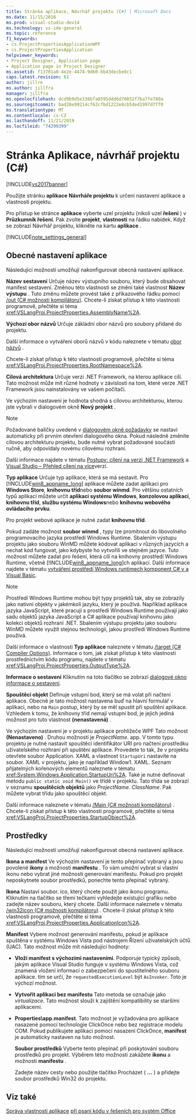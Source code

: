 ```yaml
---
title: Stránka aplikace, Návrhář projektu (C#) | Microsoft Docs
ms.date: 11/15/2016
ms.prod: visual-studio-dev14
ms.technology: vs-ide-general
ms.topic: reference
f1_keywords:
- cs.ProjectPropertiesApplicationWPF
- cs.ProjectPropertiesApplication
helpviewer_keywords:
- Project Designer, Application page
- Application page in Project Designer
ms.assetid: f13701a8-4e2e-4474-9d60-bb43decbe0c1
caps.latest.revision: 61
author: jillre
ms.author: jillfra
manager: jillfra
ms.openlocfilehash: dcd9b9d5e336bfa0595ddd6d70032f7ba7fe780a
ms.sourcegitcommit: bad28e99214cf62cfbd1222e8cb5ded1997d7ff0
ms.translationtype: MT
ms.contentlocale: cs-CZ
ms.lasthandoff: 11/21/2019
ms.locfileid: "74299399"
---
```

# <a name="application-page-project-designer-c"></a>Stránka Aplikace, návrhář projektu (C#)
[!INCLUDE[vs2017banner](../../includes/vs2017banner.md)]

Použijte stránku **aplikace** **Návrháře projektu** k určení nastavení aplikace a vlastností projektu.

 Pro přístup ke stránce **aplikace** vyberte uzel projektu (nikoli uzel **řešení** ) v **Průzkumník řešení**. Pak zvolte **projekt**, **vlastnosti** na řádku nabídek. Když se zobrazí Návrhář projektu, klikněte na kartu **aplikace** .

 [!INCLUDE[note_settings_general](../../includes/note-settings-general-md.md)]

## <a name="general-application-settings"></a>Obecné nastavení aplikace
 Následující možnosti umožňují nakonfigurovat obecná nastavení aplikace.

 **Název sestavení** Určuje název výstupního souboru, který bude obsahovat manifest sestavení. Změnou této vlastnosti se změní také vlastnost **Název výstupu** . Tuto změnu můžete provést také z příkazového řádku pomocí [/out (C# možnosti kompilátoru)](https://msdn.microsoft.com/library/70d91d01-7bd2-4aea-ba8b-4e9807e9caa5). Chcete-li získat přístup k této vlastnosti programově, přečtěte si téma <xref:VSLangProj.ProjectProperties.AssemblyName%2A>.

 **Výchozí obor názvů** Určuje základní obor názvů pro soubory přidané do projektu.

 Další informace o vytváření oborů názvů v kódu naleznete v tématu [obor názvů](https://msdn.microsoft.com/library/0a788423-9110-42e0-97d9-bda41ca4870f) .

 Chcete-li získat přístup k této vlastnosti programově, přečtěte si téma <xref:VSLangProj.ProjectProperties.RootNamespace%2A>.

 **Cílová architektura** Určuje verzi .NET Framework, na kterou aplikace cílí. Tato možnost může mít různé hodnoty v závislosti na tom, které verze .NET Framework jsou nainstalovány ve vašem počítači.

 Ve výchozím nastavení je hodnota shodná s cílovou architekturou, kterou jste vybrali v dialogovém okně **Nový projekt** .

> [!NOTE]
> Požadované balíčky uvedené v [dialogovém okně požadavky](../../ide/reference/prerequisites-dialog-box.md) se nastaví automaticky při prvním otevření dialogového okna. Pokud následně změníte cílovou architekturu projektu, bude nutné vybrat požadované součásti ručně, aby odpovídaly novému cílovému rozhraní.

 Další informace najdete v tématu [Postupy: cílení na verzi .NET Framework](../../ide/how-to-target-a-version-of-the-dotnet-framework.md) a [Visual Studio – Přehled cílení na více](../../ide/visual-studio-multi-targeting-overview.md)verzí.

 **Typ aplikace** Určuje typ aplikace, která se má sestavit. Pro [!INCLUDE[win8_appname_long](../../includes/win8-appname-long-md.md)] aplikace můžete zadat aplikaci pro **Windows Store**, **knihovnu tříd**nebo **soubor winmd**. Pro většinu ostatních typů aplikací můžete určit **aplikaci systému Windows**, **konzolovou aplikaci**, **knihovnu tříd**, **službu systému Windows**nebo **knihovnu webového ovládacího prvku**.

 Pro projekt webové aplikace je nutné zadat **knihovnu tříd**.

 Pokud zadáte možnost **soubor winmd** , typy lze promítnout do libovolného programovacího jazyka prostředí Windows Runtime. Sbalením výstupu projektu jako souboru WinMD můžete kódovat aplikaci v různých jazycích a nechat kód fungovat, jako kdybyste ho vytvořili ve stejném jazyce. Tuto možnost můžete zadat pro řešení, která cílí na knihovny prostředí Windows Runtime, včetně [!INCLUDE[win8_appname_long](../../includes/win8-appname-long-md.md)]ch aplikací. Další informace najdete v tématu [vytváření prostředí Windows runtimech komponent C# v a Visual Basic](https://go.microsoft.com/fwlink/?LinkId=231895).

> [!NOTE]
> Prostředí Windows Runtime mohou být typy projektů tak, aby se zobrazily jako nativní objekty v jakémkoli jazyku, který je používá. Například aplikace jazyka JavaScript, které pracují s prostředí Windows Runtime používají jako sadu objektů jazyka JavaScript a C# aplikace používají knihovnu jako kolekci objektů rozhraní .NET. Sbalením výstupu projektu jako souboru WinMD můžete využít stejnou technologii, jakou prostředí Windows Runtime používá.

 Další informace o vlastnosti **Typ aplikace** naleznete v tématu [/target (C# Compiler Options)](https://msdn.microsoft.com/library/a18bbd8e-bbf7-49e7-992c-717d0eb1f76f). Informace o tom, jak získat přístup k této vlastnosti prostřednictvím kódu programu, najdete v tématu <xref:VSLangProj.ProjectProperties.OutputType%2A>.

 **Informace o sestavení** Kliknutím na toto tlačítko se zobrazí [dialogové okno informace o sestavení](../../ide/reference/assembly-information-dialog-box.md).

 **Spouštěcí objekt** Definuje vstupní bod, který se má volat při načtení aplikace. Obecně je tato možnost nastavena buď na hlavní formulář v aplikaci, nebo na `Main` postup, který by se měl spustit při spuštění aplikace. Vzhledem k tomu, že knihovny tříd nemají vstupní bod, je jejich jediná možnost pro tuto vlastnost **(nenastavená)** .

 Ve výchozím nastavení je v projektu aplikace prohlížeče WPF Tato možnost **(Nenastaveno)** . Druhou možností je *ProjectName*. app. V tomto typu projektu je nutné nastavit spouštěcí identifikátor URI pro načtení prostředku uživatelského rozhraní při spuštění aplikace. Provedete to tak, že v projektu otevřete soubor Application. XAML a vlastnost `StartupUri` nastavíte na soubor. XAML v projektu, jako je například Window1. XAML. Seznam přijatelných kořenových elementů naleznete v tématu <xref:System.Windows.Application.StartupUri%2A>. Také je nutné definovat metodu `public static void Main()` ve třídě v projektu. Tato třída se zobrazí v seznamu **spouštěcích objektů** jako *ProjectName. ClassName*. Pak můžete vybrat třídu jako spouštěcí objekt.

 Další informace naleznete v tématu [/Main (C# možnosti kompilátoru)](https://msdn.microsoft.com/library/975cf4d5-36ac-4530-826c-4aad0c7f2049) . Chcete-li získat přístup k této vlastnosti programově, přečtěte si téma <xref:VSLangProj.ProjectProperties.StartupObject%2A>.

## <a name="resources"></a>Prostředky
 Následující možnosti umožňují nakonfigurovat obecná nastavení aplikace.

 **Ikona a manifest** Ve výchozím nastavení je tento přepínač vybraný a jsou povolené **ikony** a možnosti **manifestu** . To vám umožní vybrat si vlastní ikonu nebo vybrat jiné možnosti generování manifestu. Pokud pro projekt neposkytnete soubor prostředků, ponechte tento přepínač vybraný.

 **Ikona** Nastaví soubor. ico, který chcete použít jako ikonu programu. Kliknutím na tlačítko se třemi tečkami vyhledejte existující grafiku nebo zadejte název souboru, který chcete. Další informace naleznete v tématu [/win32icon (C# možnosti kompilátoru)](https://msdn.microsoft.com/library/756d9b6d-ab07-41b7-ba58-5bd88f711138) . Chcete-li získat přístup k této vlastnosti programově, přečtěte si téma <xref:VSLangProj.ProjectProperties.ApplicationIcon%2A>.

 **Manifest** Vybere možnost generování manifestu, pokud je aplikace spuštěna v systému Windows Vista pod nástrojem Řízení uživatelských účtů (UAC). Tato možnost může mít následující hodnoty:

- **Vloží manifest s výchozími nastaveními**. Podporuje typický způsob, jakým aplikace Visual Studio funguje v systému Windows Vista, což znamená vložení informací o zabezpečení do spustitelného souboru aplikace. tím se určí, že `requestedExecutionLevel` být `AsInvoker`. Toto je výchozí možnost.

- **Vytvořit aplikaci bez manifestu** Tato metoda se označuje jako *virtualizace*. Tato možnost slouží k zajištění kompatibility se staršími aplikacemi.

- **Properties\app.manifest**. Tato možnost je vyžadována pro aplikace nasazené pomocí technologie ClickOnce nebo bez registrace modelu COM. Pokud publikujete aplikaci pomocí nasazení ClickOnce, **manifest** je automaticky nastaven na tuto možnost.

  **Soubor prostředků** Vyberte tento přepínač při poskytování souboru prostředků pro projekt. Výběrem této možnosti zakážete **ikonu** a možnosti **manifestu** .

  Zadejte název cesty nebo použijte tlačítko Procházet ( **...** ) a přidejte soubor prostředků Win32 do projektu.

## <a name="see-also"></a>Viz také
[Správa vlastností aplikace](../../ide/application-properties.md) [při psaní kódu v řešeních pro systém Office](https://msdn.microsoft.com/library/2d4d8fd0-e881-4829-976f-0d1a9221dec0)
